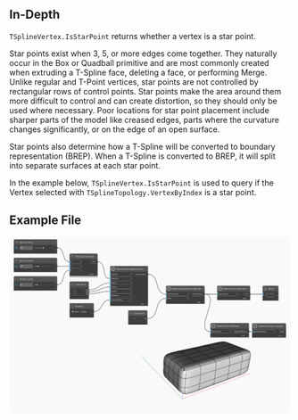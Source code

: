 ## In-Depth
`TSplineVertex.IsStarPoint` returns whether a vertex is a star point. 

Star points exist when 3, 5, or more edges come together. They naturally occur in the Box or Quadball primitive and are most commonly created when extruding a T-Spline face, deleting a face, or performing Merge. Unlike regular and T-Point vertices, star points are not controlled by rectangular rows of control points. Star points make the area around them more difficult to control and can create distortion, so they should only be used where necessary. Poor locations for star point placement include sharper parts of the model like creased edges, parts where the curvature changes significantly, or on the edge of an open surface.

Star points also determine how a T-Spline will be converted to boundary representation (BREP). When a T-Spline is converted to BREP, it will split into separate surfaces at each star point.

In the example below, `TSplineVertex.IsStarPoint` is used to query if the Vertex selected with `TSplineTopology.VertexByIndex` is a star point. 


## Example File

![Example](./Autodesk.DesignScript.Geometry.TSpline.TSplineVertex.IsStarPoint_img.jpg)